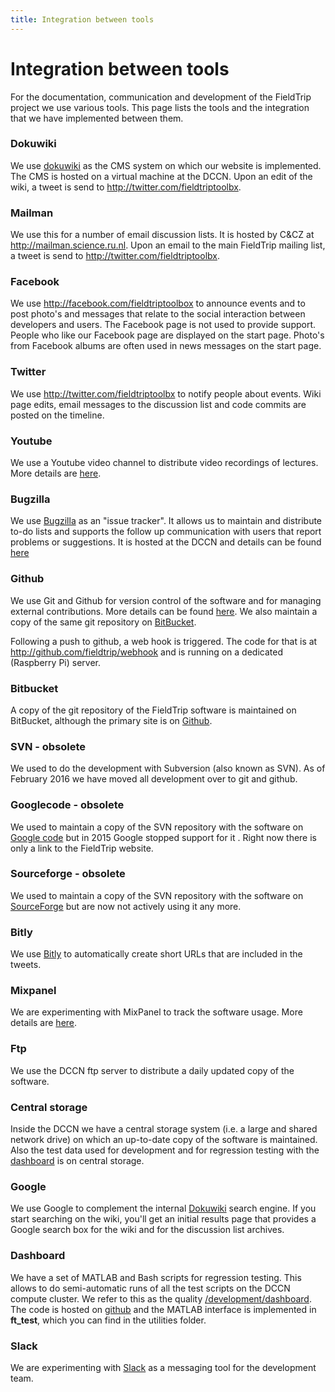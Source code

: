 ```yaml
---
title: Integration between tools
---
```


# Integration between tools

For the documentation, communication and development of the FieldTrip project we use various tools. This page lists the tools and the integration that we have implemented between them.

### Dokuwiki

We use [dokuwiki](http://dokuwiki.org/) as the CMS system on which our website is implemented. The CMS is hosted on a virtual machine at the DCCN. Upon an edit of the wiki, a tweet is send to http://twitter.com/fieldtriptoolbx.

### Mailman

We use this for a number of email discussion lists. It is hosted by C&CZ at http://mailman.science.ru.nl. Upon an email to the main FieldTrip mailing list, a tweet is send to http://twitter.com/fieldtriptoolbx.

### Facebook

We use http://facebook.com/fieldtriptoolbox to announce events and to post photo's and messages that relate to the social interaction between developers and users. The Facebook page is not used to provide support. People who like our Facebook page are displayed on the start page. Photo's from Facebook albums are often used in news messages on the start page.

### Twitter

We use http://twitter.com/fieldtriptoolbx to notify people about events. Wiki page edits, email messages to the discussion list and code commits are posted on the timeline.

### Youtube

We use a Youtube video channel to distribute video recordings of lectures. More details are [here](/video).

### Bugzilla

We use [Bugzilla](http://www.bugzilla.org) as an "issue tracker". It allows us to maintain and distribute to-do lists and supports the follow up communication with users that report problems or suggestions. It is hosted at the DCCN and details can be found [here](/bugzilla)

### Github

We use Git and Github for version control of the software and for managing external contributions.  More details can be found [here](/development/git). We also maintain a copy of the same git repository on [BitBucket](#bitbucket).

Following a push to github, a web hook is triggered. The code for that is at http://github.com/fieldtrip/webhook and is running on a dedicated (Raspberry Pi) server.

### Bitbucket

A copy of the git repository of the FieldTrip software is maintained on BitBucket, although the primary site is on [Github](#Github).

### SVN - obsolete

We used to do the development with Subversion (also known as SVN). As of February 2016 we have moved all development over to git and github.

### Googlecode - obsolete

We used to maintain a copy of the SVN repository with the software on [Google code](http://code.google.com/p/fieldtrip) but in 2015 Google stopped support for it . Right now there is only a link to the FieldTrip website.

### Sourceforge - obsolete

We used to maintain a copy of the SVN repository with the software on [SourceForge](https://sourceforge.net/projects/fieldtrip/) but are now not actively using it any more.

### Bitly

We use [Bitly](https://bitly.com) to automatically create short URLs that are included in the tweets.

### Mixpanel

We are experimenting with MixPanel to track the software usage. More details are [here](/faq/tracking).

### Ftp

We use the DCCN ftp server to distribute a daily updated copy of the software.

### Central storage

Inside the DCCN we have a central storage system (i.e. a large and shared network drive) on which an up-to-date copy of the software is maintained. Also the test data used for development and for regression testing with the [dashboard](#dashboard) is on central storage.

### Google

We use Google to complement the internal [Dokuwiki](#Dokuwiki) search engine. If you start searching on the wiki, you'll get an initial results page that provides a Google search box for the wiki and for the discussion list archives.

### Dashboard

We have a set of MATLAB and Bash scripts for regression testing. This allows to do semi-automatic runs of all the test scripts on the DCCN compute cluster. We refer to this as the quality [/development/dashboard](/development/dashboard). The code is hosted on [github](https://github.com/fieldtrip/dashboard) and the MATLAB interface is implemented in **ft_test**, which you can find in the utilities folder.

### Slack

We are experimenting with [Slack](https://slack.com) as a messaging tool for the development team.
